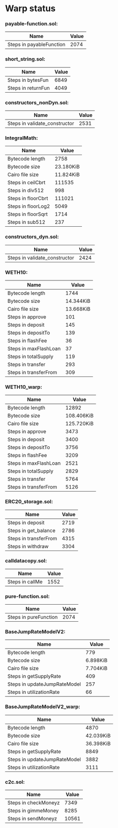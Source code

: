 # Warp status
### payable-function.sol:
| Name | Value |
| ----------- | ----------- |
| Steps in payableFunction | 2074 |
### short_string.sol:
| Name | Value |
| ----------- | ----------- |
| Steps in bytesFun | 6849 |
| Steps in returnFun | 4049 |
### constructors_nonDyn.sol:
| Name | Value |
| ----------- | ----------- |
| Steps in validate_constructor | 2531 |
### IntegralMath:
| Name | Value |
| ----------- | ----------- |
| Bytecode length | 2758 |
| Bytecode size | 23.180KiB |
| Cairo file size | 11.824KiB |
| Steps in ceilCbrt | 111535 |
| Steps in div512 | 998 |
| Steps in floorCbrt | 111021 |
| Steps in floorLog2 | 5049 |
| Steps in floorSqrt | 1714 |
| Steps in sub512 | 237 |
### constructors_dyn.sol:
| Name | Value |
| ----------- | ----------- |
| Steps in validate_constructor | 2424 |
### WETH10:
| Name | Value |
| ----------- | ----------- |
| Bytecode length | 1744 |
| Bytecode size | 14.344KiB |
| Cairo file size | 13.668KiB |
| Steps in approve | 101 |
| Steps in deposit | 145 |
| Steps in depositTo | 139 |
| Steps in flashFee | 36 |
| Steps in maxFlashLoan | 37 |
| Steps in totalSupply | 119 |
| Steps in transfer | 293 |
| Steps in transferFrom | 309 |
### WETH10_warp:
| Name | Value |
| ----------- | ----------- |
| Bytecode length | 12892 |
| Bytecode size | 108.406KiB |
| Cairo file size | 125.720KiB |
| Steps in approve | 3473 |
| Steps in deposit | 3400 |
| Steps in depositTo | 3756 |
| Steps in flashFee | 3209 |
| Steps in maxFlashLoan | 2521 |
| Steps in totalSupply | 2829 |
| Steps in transfer | 5764 |
| Steps in transferFrom | 5126 |
### ERC20_storage.sol:
| Name | Value |
| ----------- | ----------- |
| Steps in deposit | 2719 |
| Steps in get_balance | 2786 |
| Steps in transferFrom | 4315 |
| Steps in withdraw | 3304 |
### calldatacopy.sol:
| Name | Value |
| ----------- | ----------- |
| Steps in callMe | 1552 |
### pure-function.sol:
| Name | Value |
| ----------- | ----------- |
| Steps in pureFunction | 2074 |
### BaseJumpRateModelV2:
| Name | Value |
| ----------- | ----------- |
| Bytecode length | 779 |
| Bytecode size | 6.898KiB |
| Cairo file size | 7.704KiB |
| Steps in getSupplyRate | 409 |
| Steps in updateJumpRateModel | 257 |
| Steps in utilizationRate | 66 |
### BaseJumpRateModelV2_warp:
| Name | Value |
| ----------- | ----------- |
| Bytecode length | 4870 |
| Bytecode size | 42.039KiB |
| Cairo file size | 36.398KiB |
| Steps in getSupplyRate | 8849 |
| Steps in updateJumpRateModel | 3882 |
| Steps in utilizationRate | 3111 |
### c2c.sol:
| Name | Value |
| ----------- | ----------- |
| Steps in checkMoneyz | 7349 |
| Steps in gimmeMoney | 8285 |
| Steps in sendMoneyz | 10561 |
